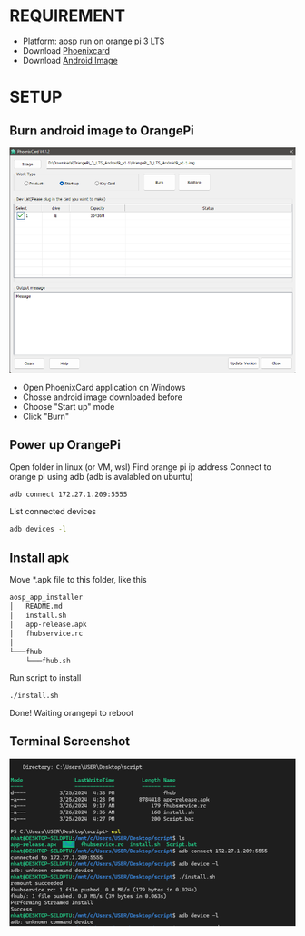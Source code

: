 # REQUIREMENT
- Platform: aosp run on orange pi 3 LTS
- Download [Phoenixcard](https://drive.google.com/drive/folders/1ui3vkKAu7Nl-iJuFJqJG2kJVB4CAzN8N)
- Download [Android Image](https://drive.google.com/drive/folders/1GPYZedwITu3139VuEBgnMDsKReyw3ZCs)
# SETUP
## Burn android image to OrangePi
![alt text](image-1.png)
- Open PhoenixCard application on Windows
- Chosse android image downloaded before
- Choose "Start up" mode
- Click "Burn"
## Power up OrangePi
Open folder in linux (or VM, wsl)
Find orange pi ip address
Connect to orange pi using adb (adb is avalabled on ubuntu)
```sh
adb connect 172.27.1.209:5555
```
List connected devices
```sh
adb devices -l
```
## Install apk
Move *.apk file to this folder, like this
```
aosp_app_installer
│   README.md
│   install.sh
│   app-release.apk
│   fhubservice.rc
│
└───fhub
    └───fhub.sh

```
Run script to install
```sh
./install.sh
```
Done! Waiting orangepi to reboot

## Terminal Screenshot
![alt text](image.png)